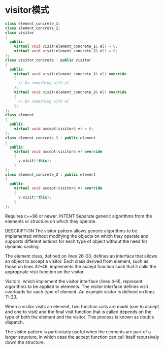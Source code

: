 # visitor模式

```c++ {.numberLines}
class element_concrete_1;
class element_concrete_2;
class visitor
{
  public:
    virtual void visit(element_concrete_1& el) = 0;
    virtual void visit(element_concrete_2& el) = 0;
};
class visitor_concrete : public visitor
{
  public:
    virtual void visit(element_concrete_1& el) override
    {
      // Do something with el
    };
    virtual void visit(element_concrete_2& el) override
    {
      // Do something with el
    };
};
class element
{
  public:
    virtual void accept(visitor& v) = 0;
};
class element_concrete_1 : public element
{
  public:
    virtual void accept(visitor& v) override
    {
      v.visit(*this);
    }
};
class element_concrete_2 : public element
{
  public:
    virtual void accept(visitor& v) override
    {
      v.visit(*this);
    }
};
```
Requires c++98 or newer.
INTENT
Separate generic algorithms from the elements or structure on which they operate.

DESCRIPTION
The visitor pattern allows generic algorithms to be implemented without modifying the objects on which they operate and supports different actions for each type of object without the need for dynamic casting.

The element class, defined on lines 26–30, defines an interface that allows an object to accept a visitor. Each class derived from element, such as those on lines 32–48, implements the accept function such that it calls the appropriate visit function on the visitor.

Visitors, which implement the visitor interface (lines 4–9), represent algorithms to be applied to elements. The visitor interface defines visit overloads for each type of element. An example visitor is defined on lines 11–23.

When a visitor visits an element, two function calls are made (one to accept and one to visit) and the final visit function that is called depends on the type of both the element and the visitor. This process is known as double dispatch.

The visitor pattern is particularly useful when the elements are part of a larger structure, in which case the accept function can call itself recursively down the structure.

